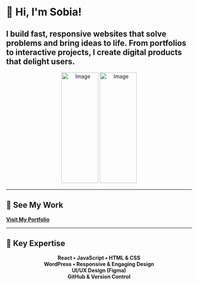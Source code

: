 <div align="left">

# 👋 Hi, I'm Sobia!

<h2>I build fast, responsive websites that solve problems and bring ideas to life. From portfolios to interactive projects, I create digital products that delight users.</h2>


<p align="center">
  <img width="100" height="300" alt="Image" src="https://github.com/user-attachments/assets/d7044ac9-af8c-4f77-80b9-37bf54c5adf5" />
  <img width="100" height="300" alt="Image" src="https://github.com/user-attachments/assets/9ccfa2c4-1fa8-4852-bd80-1a4c87a4e690" />
<!--   <img src="URL_OF_IMAGE_2" alt="Image 2" width="200"> -->
</p>

---

## 🔗 See My Work  
[**Visit My Portfolio**](https://sobia-portfolio.netlify.app)

---

## 🌟 Key Expertise
<p align="center">
  <strong>React • JavaScript • HTML & CSS</strong><br>
  <strong>WordPress • Responsive & Engaging Design</strong><br>
  <strong>UI/UX Design (Figma)</strong><br>
  <strong>GitHub & Version Control</strong>
</p>

</div>





